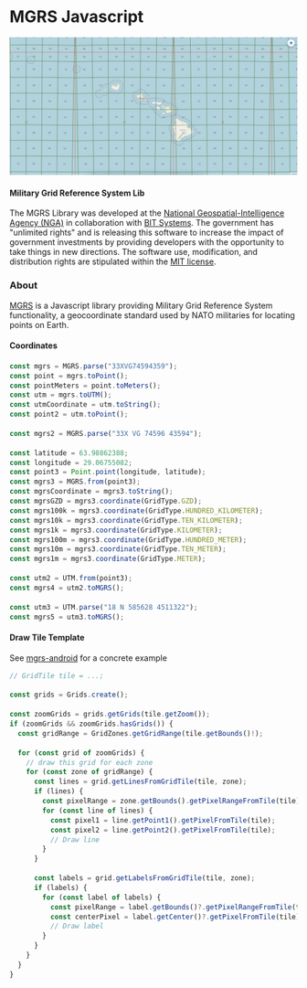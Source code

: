 # MGRS Javascript

![MGRS](mgrs.jpg)

#### Military Grid Reference System Lib

The MGRS Library was developed at the
[National Geospatial-Intelligence Agency (NGA)](http://www.nga.mil/) in
collaboration with [BIT Systems](https://www.caci.com/bit-systems/). The
government has "unlimited rights" and is releasing this software to increase the
impact of government investments by providing developers with the opportunity to
take things in new directions. The software use, modification, and distribution
rights are stipulated within the
[MIT license](http://choosealicense.com/licenses/mit/).

### About

[MGRS](http://ngageoint.github.io/mgrs-js/) is a Javascript library providing
Military Grid Reference System functionality, a geocoordinate standard used by
NATO militaries for locating points on Earth.

#### Coordinates

```typescript
const mgrs = MGRS.parse("33XVG74594359");
const point = mgrs.toPoint();
const pointMeters = point.toMeters();
const utm = mgrs.toUTM();
const utmCoordinate = utm.toString();
const point2 = utm.toPoint();

const mgrs2 = MGRS.parse("33X VG 74596 43594");

const latitude = 63.98862388;
const longitude = 29.06755082;
const point3 = Point.point(longitude, latitude);
const mgrs3 = MGRS.from(point3);
const mgrsCoordinate = mgrs3.toString();
const mgrsGZD = mgrs3.coordinate(GridType.GZD);
const mgrs100k = mgrs3.coordinate(GridType.HUNDRED_KILOMETER);
const mgrs10k = mgrs3.coordinate(GridType.TEN_KILOMETER);
const mgrs1k = mgrs3.coordinate(GridType.KILOMETER);
const mgrs100m = mgrs3.coordinate(GridType.HUNDRED_METER);
const mgrs10m = mgrs3.coordinate(GridType.TEN_METER);
const mgrs1m = mgrs3.coordinate(GridType.METER);

const utm2 = UTM.from(point3);
const mgrs4 = utm2.toMGRS();

const utm3 = UTM.parse("18 N 585628 4511322");
const mgrs5 = utm3.toMGRS();
```

#### Draw Tile Template

See [mgrs-android](https://github.com/ngageoint/mgrs-android) for a concrete
example

```typescript
// GridTile tile = ...;

const grids = Grids.create();

const zoomGrids = grids.getGrids(tile.getZoom());
if (zoomGrids && zoomGrids.hasGrids()) {
  const gridRange = GridZones.getGridRange(tile.getBounds()!);

  for (const grid of zoomGrids) {
    // draw this grid for each zone
    for (const zone of gridRange) {
      const lines = grid.getLinesFromGridTile(tile, zone);
      if (lines) {
        const pixelRange = zone.getBounds().getPixelRangeFromTile(tile);
        for (const line of lines) {
          const pixel1 = line.getPoint1().getPixelFromTile(tile);
          const pixel2 = line.getPoint2().getPixelFromTile(tile);
          // Draw line
        }
      }

      const labels = grid.getLabelsFromGridTile(tile, zone);
      if (labels) {
        for (const label of labels) {
          const pixelRange = label.getBounds()?.getPixelRangeFromTile(tile);
          const centerPixel = label.getCenter()?.getPixelFromTile(tile);
          // Draw label
        }
      }
    }
  }
}
```
